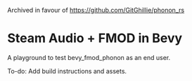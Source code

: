 Archived in favour of https://github.com/GitGhillie/phonon_rs

# Steam Audio + FMOD in Bevy

A playground to test bevy_fmod_phonon as an end user.

To-do: Add build instructions and assets.
